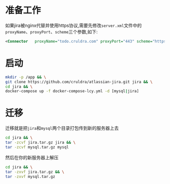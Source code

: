 # 准备工作
如果jira被nginx代替并使用https协议,需要先修改``server.xml``文件中的``proxyName``、``proxyPort``、``scheme``三个参数,如下:
```xml
<Connector   proxyName="todo.cruldra.com" proxyPort="443" scheme="https"  />
```
# 启动
```bash
mkdir -p /app && \
git clone https://github.com/cruldra/atlassian-jira.git jira && \
cd jira && \
docker-compose up -f docker-compose-lcy.yml -d [mysql|jira]
```

# 迁移
迁移就是把``jira``和``mysql``两个目录打包传到新的服务器上去
```bash
cd jira && \
tar -zcvf jira.tar.gz jira && \
tar -zcvf mysql.tar.gz mysql
```
然后在你的新服务器上解压
```bash
cd jira && \
tar -zxvf jira.tar.gz && \
tar -zxvf mysql.tar.gz
```

